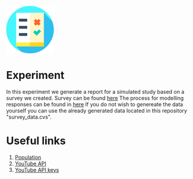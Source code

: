![Liberal Party](other/survey.png)

# Experiment
In this experiment we generate a report for a simulated study based on a survey we created.
Survey can be found [here](https://cesarvillarrealg.typeform.com/to/XX9vwSu5)
The process for modelling responses can be found in [here](https://github.com/cesar-yoab/survey_modelling/tree/main/scripts)
If you do not wish to genereate the data yourself you can use the already generated data located
in this repository "survey_data.cvs".

# Useful links 
1. [Population](https://www150.statcan.gc.ca/t1/tbl1/en/tv.action?pid=1710000901)
3. [YouTube API](https://developers.google.com/youtube/v3/docs/videos/list)
4. [YouTube API keys](https://developers.google.com/youtube/v3/docs/?apix=true)

